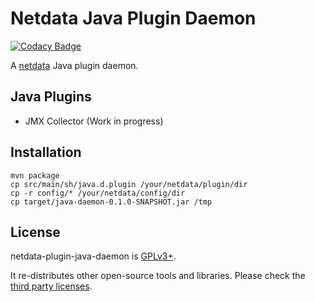 # Netdata Java Plugin Daemon

[![Codacy Badge](https://api.codacy.com/project/badge/Grade/c5196ea860ba4cb8a47f40c5264cc17f)](https://www.codacy.com/app/simonnagl/netdata-plugin-java-daemon?utm_source=github.com&utm_medium=referral&utm_content=simonnagl/netdata-plugin-java-daemon&utm_campaign=badger)

A [netdata](https://github.com/firehol/netdata) Java plugin daemon.

## Java Plugins

- JMX Collector (Work in progress)

## Installation

```
mvn package
cp src/main/sh/java.d.plugin /your/netdata/plugin/dir
cp -r config/* /your/netdata/config/dir
cp target/java-daemon-0.1.0-SNAPSHOT.jar /tmp
```

## License

netdata-plugin-java-daemon is [GPLv3+](LICENSE).

It re-distributes other open-source tools and libraries. Please check the [third party licenses](LICENSE-REDISTRIBUTED.md).